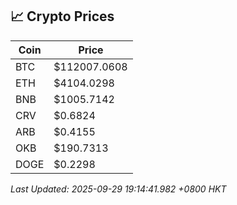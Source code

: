 ## 📈 Crypto Prices

| Coin | Price |
| ---- | ----- |
| BTC | $112007.0608 |
| ETH | $4104.0298 |
| BNB | $1005.7142 |
| CRV | $0.6824 |
| ARB | $0.4155 |
| OKB | $190.7313 |
| DOGE | $0.2298 |

_Last Updated: 2025-09-29 19:14:41.982 +0800 HKT_